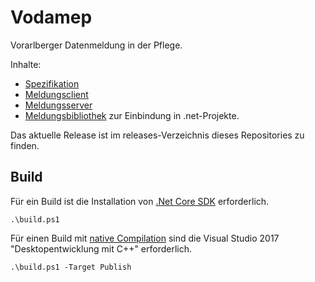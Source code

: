 # Vodamep

Vorarlberger Datenmeldung in der Pflege.

Inhalte:
- [Spezifikation](./specifications/Readme.md)
- [Meldungsclient](./src/Vodamep.Client/Readme.md)
- [Meldungsserver](./src/Vodamep.Api/Readme.md)
- [Meldungsbibliothek](./src/Vodamep/Readme.md) zur Einbindung in .net-Projekte.


Das aktuelle Release ist im releases-Verzeichnis dieses Repositories zu finden.

## Build

Für ein Build ist die Installation von [.Net Core SDK](https://www.microsoft.com/net/download/windows) erforderlich.
```
.\build.ps1
```

Für einen Build mit [native Compilation](https://github.com/dotnet/corert/blob/master/Documentation/intro-to-corert.md) sind die Visual Studio 2017 "Desktopentwicklung mit C++" erforderlich.
```
.\build.ps1 -Target Publish
```